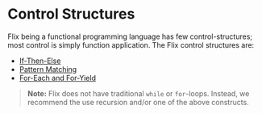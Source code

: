 # Control Structures

Flix being a functional programming language has few control-structures; most
control is simply function application. The Flix control structures are:

- [If-Then-Else](./if-then-else.md)
- [Pattern Matching](./pattern-matching.md)
- [For-Each and For-Yield](./foreach-foryield.md)

> **Note:** Flix does not have traditional `while` or `for`-loops. Instead, we
> recommend the use recursion and/or one of the above constructs. 
